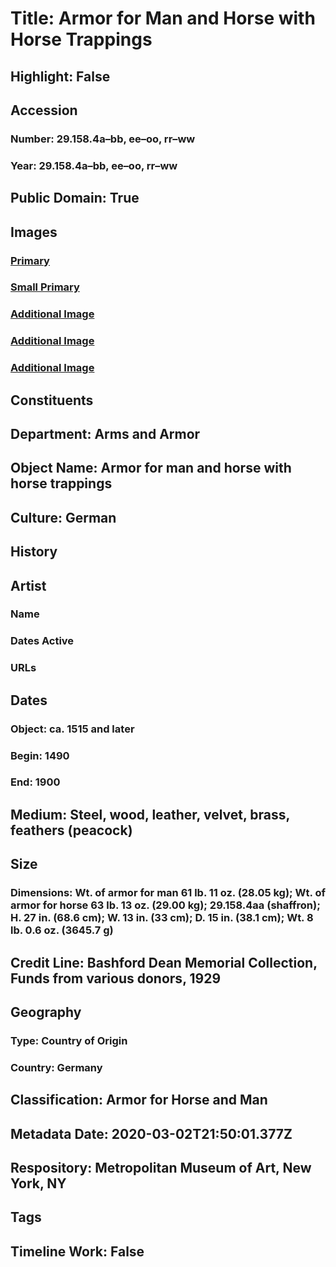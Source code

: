 # Title: Armor for Man and Horse with Horse Trappings
## Highlight: False
## Accession
### Number: 29.158.4a–bb, ee–oo, rr–ww
### Year: 29.158.4a–bb, ee–oo, rr–ww
## Public Domain: True
## Images
### [Primary](https://images.metmuseum.org/CRDImages/aa/original/29.158.4_83713_May2015.jpg)
### [Small Primary](https://images.metmuseum.org/CRDImages/aa/web-large/29.158.4_83713_May2015.jpg)
### [Additional Image](https://images.metmuseum.org/CRDImages/aa/original/LC-29_158_4rr-001.jpg)
### [Additional Image](https://images.metmuseum.org/CRDImages/aa/original/LC-29_158_4rr-002.jpg)
### [Additional Image](https://images.metmuseum.org/CRDImages/aa/original/29.158.4_83714_May2015.jpg)
## Constituents
## Department: Arms and Armor
## Object Name: Armor for man and horse with horse trappings
## Culture: German
## History
## Artist
### Name
### Dates Active
### URLs
## Dates
### Object: ca. 1515 and later
### Begin: 1490
### End: 1900
## Medium: Steel, wood, leather, velvet, brass, feathers (peacock)
## Size
### Dimensions: Wt. of armor for man 61 lb. 11 oz. (28.05 kg); Wt. of armor for horse 63 lb. 13 oz. (29.00 kg); 29.158.4aa (shaffron); H. 27 in. (68.6 cm); W. 13 in. (33 cm); D. 15 in. (38.1 cm); Wt. 8 lb. 0.6 oz. (3645.7 g)
## Credit Line: Bashford Dean Memorial Collection, Funds from various donors, 1929
## Geography
### Type: Country of Origin
### Country: Germany
## Classification: Armor for Horse and Man
## Metadata Date: 2020-03-02T21:50:01.377Z
## Respository: Metropolitan Museum of Art, New York, NY
## Tags
## Timeline Work: False